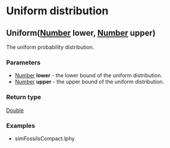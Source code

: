 Uniform distribution
====================
Uniform([Number](../types/Number.md) **lower**, [Number](../types/Number.md) **upper**)
---------------------------------------------------------------------------------------

The uniform probability distribution.

### Parameters

- [Number](../types/Number.md) **lower** - the lower bound of the uniform distribution.
- [Number](../types/Number.md) **upper** - the upper bound of the uniform distribution.

### Return type

[Double](../types/Double.md)


### Examples

- simFossilsCompact.lphy




